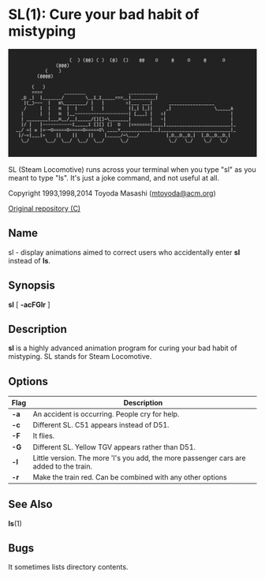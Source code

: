 # SL(1): Cure your bad habit of mistyping

![Locomotive](sl.png)

SL (Steam Locomotive) runs across your terminal when you type "sl" as
you meant to type "ls". It's just a joke command, and not useful at
all.

Copyright 1993,1998,2014 Toyoda Masashi (mtoyoda@acm.org)

[Original repository (C)](https://github.com/mtoyoda/sl)

## Name

sl - display animations aimed to correct users who accidentally enter **sl** instead of **ls**.

## Synopsis

**sl** \[ **-acFGlr** \]

## Description

**sl** is a highly advanced animation program for curing your bad habit of
mistyping. SL stands for Steam Locomotive.

## Options

| Flag   | Description                                                                            |
| ------ | -------------------------------------------------------------------------------------- |
| **-a** | An accident is occurring. People cry for help.                                         |
| **-c** | Different SL. C51 appears instead of D51.                                              |
| **-F** | It flies.                                                                              |
| **-G** | Different SL. Yellow TGV appears rather than D51.                                      |
| **-l** | Little version. The more 'l's you add, the more passenger cars are added to the train. |
| **-r** | Make the train red. Can be combined with any other options                             |

## See Also

**ls**(1)

## Bugs

It sometimes lists directory contents.
